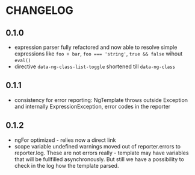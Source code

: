 # CHANGELOG

## 0.1.0
* expression parser fully refactored and now able to resolve simple expressions like `foo + bar`, `foo === 'string'`, `true && false` wihout `eval()`
* directive `data-ng-class-list-toggle` shortened till `data-ng-class`

## 0.1.1
* consistency for error reporting: NgTemplate throws outside Exception and internally ExpressionException, error codes in the reporter

## 0.1.2
* ngFor optimized - relies now a direct link
* scope variable undefined warnings moved out of reporter.errors to reporter.log. These are not errors really - template may have variables that will be fullfilled asynchronously. But still we have a possibility to check in the log how the template parsed.